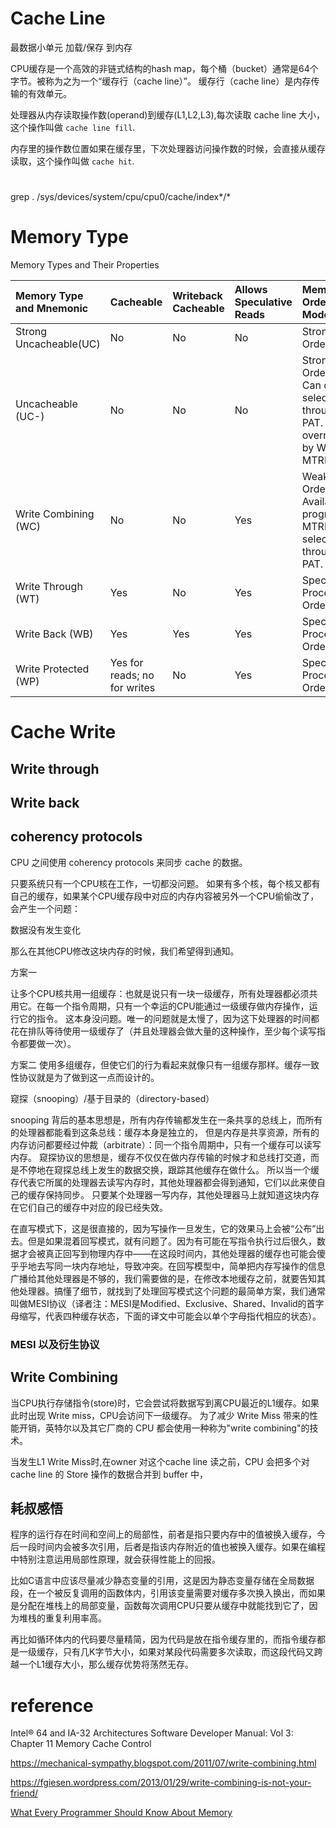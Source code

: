 # Cache Line
最数据小单元 加载/保存 到内存

CPU缓存是一个高效的非链式结构的hash map，每个桶（bucket）通常是64个字节。被称为之为一个“缓存行（cache line）”。
缓存行（cache line）是内存传输的有效单元。


处理器从内存读取操作数(operand)到缓存(L1,L2,L3),每次读取 cache line 大小，这个操作叫做 `cache line fill`.

内存里的操作数位置如果在缓存里，下次处理器访问操作数的时候，会直接从缓存读取，这个操作叫做 `cache hit`.
# 
grep . /sys/devices/system/cpu/cpu0/cache/index*/*

# Memory Type 
Memory Types and Their Properties

Memory Type and Mnemonic | Cacheable | Writeback Cacheable | Allows Speculative Reads | Memory Ordering Model
:--- | :--- | :--- | :--- | :---
Strong Uncacheable(UC)| No | No | No | Strong Ordering.
Uncacheable (UC-) | No | No | No | Strong Ordering. Can only be selected through the PAT. Can be overridden by WC in MTRRs.
Write Combining (WC) | No | No | Yes | Weak Ordering. Available by programming MTRRs or by selecting it through the PAT.
Write Through (WT) | Yes | No  | Yes | Speculative Processor Ordering.
Write Back (WB) | Yes | Yes | Yes | Speculative Processor Ordering.
Write Protected (WP) | Yes for reads; no for writes | No | Yes | Speculative Processor Ordering.







 
# Cache Write
## Write through

## Write back

## coherency protocols
CPU 之间使用 coherency protocols 来同步 cache 的数据。 

只要系统只有一个CPU核在工作，一切都没问题。
如果有多个核，每个核又都有自己的缓存，如果某个CPU缓存段中对应的内存内容被另外一个CPU偷偷改了，会产生一个问题：

数据没有发生变化

那么在其他CPU修改这块内存的时候，我们希望得到通知。

方案一

让多个CPU核共用一组缓存：也就是说只有一块一级缓存，所有处理器都必须共用它。在每一个指令周期，只有一个幸运的CPU能通过一级缓存做内存操作，运行它的指令。
这本身没问题。唯一的问题就是太慢了，因为这下处理器的时间都花在排队等待使用一级缓存了（并且处理器会做大量的这种操作，至少每个读写指令都要做一次）。


方案二
使用多组缓存，但使它们的行为看起来就像只有一组缓存那样。缓存一致性协议就是为了做到这一点而设计的。

窥探（snooping）/基于目录的（directory-based）

snooping 背后的基本思想是，所有内存传输都发生在一条共享的总线上，而所有的处理器都能看到这条总线：缓存本身是独立的，
但是内存是共享资源，所有的内存访问都要经过仲裁（arbitrate）：同一个指令周期中，只有一个缓存可以读写内存。
窥探协议的思想是，缓存不仅仅在做内存传输的时候才和总线打交道，而是不停地在窥探总线上发生的数据交换，跟踪其他缓存在做什么。
所以当一个缓存代表它所属的处理器去读写内存时，其他处理器都会得到通知，它们以此来使自己的缓存保持同步。
只要某个处理器一写内存，其他处理器马上就知道这块内存在它们自己的缓存中对应的段已经失效。

在直写模式下，这是很直接的，因为写操作一旦发生，它的效果马上会被“公布”出去。但是如果混着回写模式，就有问题了。因为有可能在写指令执行过后很久，数据才会被真正回写到物理内存中——在这段时间内，其他处理器的缓存也可能会傻乎乎地去写同一块内存地址，导致冲突。在回写模型中，简单把内存写操作的信息广播给其他处理器是不够的，我们需要做的是，在修改本地缓存之前，就要告知其他处理器。搞懂了细节，就找到了处理回写模式这个问题的最简单方案，我们通常叫做MESI协议（译者注：MESI是Modified、Exclusive、Shared、Invalid的首字母缩写，代表四种缓存状态，下面的译文中可能会以单个字母指代相应的状态）。

###  MESI 以及衍生协议



## Write Combining
当CPU执行存储指令(store)时，它会尝试将数据写到离CPU最近的L1缓存。如果此时出现 Write miss，CPU会访问下一级缓存。
为了减少 Write Miss 带来的性能开销，英特尔以及其它厂商的 CPU 都会使用一种称为"write combining"的技术。

当发生L1 Write Miss时,在owner 对这个cache line 读之前，CPU 会把多个对 cache line 的 Store 操作的数据合并到 buffer 中，


## 耗叔感悟
程序的运行存在时间和空间上的局部性，前者是指只要内存中的值被换入缓存，今后一段时间内会被多次引用，后者是指该内存附近的值也被换入缓存。如果在编程中特别注意运用局部性原理，就会获得性能上的回报。

比如C语言中应该尽量减少静态变量的引用，这是因为静态变量存储在全局数据段，在一个被反复调用的函数体内，引用该变量需要对缓存多次换入换出，而如果是分配在堆栈上的局部变量，函数每次调用CPU只要从缓存中就能找到它了，因为堆栈的重复利用率高。

再比如循环体内的代码要尽量精简，因为代码是放在指令缓存里的，而指令缓存都是一级缓存，只有几K字节大小，如果对某段代码需要多次读取，而这段代码又跨越一个L1缓存大小，那么缓存优势将荡然无存。


# reference
Intel® 64 and IA-32 Architectures Software Developer Manual: Vol 3: Chapter 11 Memory Cache Control

https://mechanical-sympathy.blogspot.com/2011/07/write-combining.html

https://fgiesen.wordpress.com/2013/01/29/write-combining-is-not-your-friend/

[What Every Programmer Should Know About Memory](https://www.akkadia.org/drepper/cpumemory.pdf)